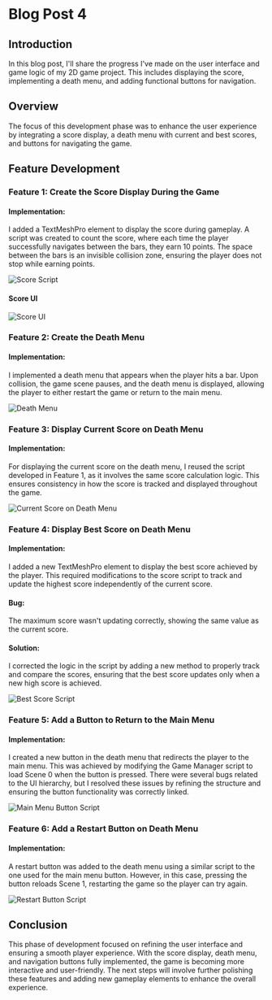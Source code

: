
# Blog Post 4

## Introduction
In this blog post, I'll share the progress I've made on the user interface and game logic of my 2D game project. This includes displaying the score, implementing a death menu, and adding functional buttons for navigation.

## Overview
The focus of this development phase was to enhance the user experience by integrating a score display, a death menu with current and best scores, and buttons for navigating the game.

## Feature Development

### Feature 1: Create the Score Display During the Game

#### Implementation:
I added a TextMeshPro element to display the score during gameplay. A script was created to count the score, where each time the player successfully navigates between the bars, they earn 10 points. The space between the bars is an invisible collision zone, ensuring the player does not stop while earning points.

![Score Script](Photos/ScoreScript.png)

#### Score UI

![Score UI](Photos/ScoreUI.png)

### Feature 2: Create the Death Menu

#### Implementation:
I implemented a death menu that appears when the player hits a bar. Upon collision, the game scene pauses, and the death menu is displayed, allowing the player to either restart the game or return to the main menu.

![Death Menu](Photos/DeathMenu.png)

### Feature 3: Display Current Score on Death Menu

#### Implementation:
For displaying the current score on the death menu, I reused the script developed in Feature 1, as it involves the same score calculation logic. This ensures consistency in how the score is tracked and displayed throughout the game.

![Current Score on Death Menu](Photos/DeathMenuScore.png)

### Feature 4: Display Best Score on Death Menu

#### Implementation:
I added a new TextMeshPro element to display the best score achieved by the player. This required modifications to the score script to track and update the highest score independently of the current score.

#### Bug:
The maximum score wasn't updating correctly, showing the same value as the current score.

#### Solution:
I corrected the logic in the script by adding a new method to properly track and compare the scores, ensuring that the best score updates only when a new high score is achieved.

![Best Score Script](Photos/DeathMenuScoreScript.png)

### Feature 5: Add a Button to Return to the Main Menu

#### Implementation:
I created a new button in the death menu that redirects the player to the main menu. This was achieved by modifying the Game Manager script to load Scene 0 when the button is pressed. There were several bugs related to the UI hierarchy, but I resolved these issues by refining the structure and ensuring the button functionality was correctly linked.

![Main Menu Button Script](Photos/DeathMenuMainMenu.png)

### Feature 6: Add a Restart Button on Death Menu

#### Implementation:
A restart button was added to the death menu using a similar script to the one used for the main menu button. However, in this case, pressing the button reloads Scene 1, restarting the game so the player can try again.

![Restart Button Script](Photos/Restart.png)

## Conclusion
This phase of development focused on refining the user interface and ensuring a smooth player experience. With the score display, death menu, and navigation buttons fully implemented, the game is becoming more interactive and user-friendly. The next steps will involve further polishing these features and adding new gameplay elements to enhance the overall experience.


